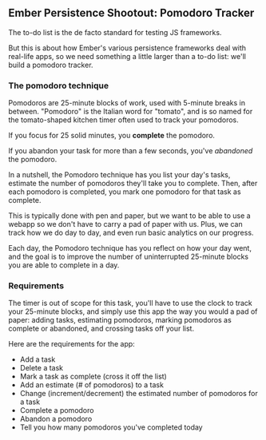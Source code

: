 ## Ember Persistence Shootout: Pomodoro Tracker 

The to-do list is the de facto standard for testing JS frameworks.

But this is about how Ember's various persistence frameworks deal with real-life apps, so we need something a little larger than a to-do list: we'll build a pomodoro tracker.

### The pomodoro technique

Pomodoros are 25-minute blocks of work, used with 5-minute breaks in between. "Pomodoro" is the Italian word for "tomato", and is so named for the tomato-shaped kitchen timer often used to track your pomodoros.

If you focus for 25 solid minutes, you **complete** the pomodoro.

If you abandon your task for more than a few seconds, you've *abandoned* the pomodoro.

In a nutshell, the Pomodoro technique has you list your day's tasks, estimate the number of pomodoros they'll take you to complete. Then, after each pomodoro is completed, you mark one pomodoro for that task as complete.

This is typically done with pen and paper, but we want to be able to use a webapp so we don't have to carry a pad of paper with us. Plus, we can track how we do day to day, and even run basic analytics on our progress.

Each day, the Pomodoro technique has you reflect on how your day went, and the goal is to improve the number of uninterrupted 25-minute blocks you are able to complete in a day.

### Requirements

The timer is out of scope for this task, you'll have to use the clock to track your 25-minute blocks, and simply use this app the way you would a pad of paper: adding tasks, estimating pomodoros, marking pomodoros as complete or abandoned, and crossing tasks off your list.

Here are the requirements for the app:

- Add a task
- Delete a task
- Mark a task as complete (cross it off the list)
- Add an estimate (# of pomodoros) to a task
- Change (increment/decrement) the estimated number of pomodoros for a task
- Complete a pomodoro
- Abandon a pomodoro
- Tell you how many pomodoros you've completed today
